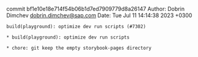 commit bf1e10e18e714f54b06b1d7ed7909779d8a26147
Author: Dobrin Dimchev <dobrin.dimchev@sap.com>
Date:   Tue Jul 11 14:14:38 2023 +0300

    build(playground): optimize dev run scripts (#7302)
    
    * build(playground): optimize dev run scripts
    
    * chore: git keep the empty storybook-pages directory
